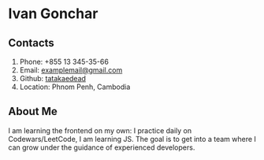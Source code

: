 # Ivan Gonchar

## Contacts

1. Phone: +855 13 345-35-66
2. Email: examplemail@gmail.com
3. Github: [tatakaedead](https://github.com/tatakaedead) 
4. Location: Phnom Penh, Cambodia

## About Me

I am learning the frontend on my own: I practice daily on Codewars/LeetCode, I am learning JS. 
The goal is to get into a team where I can grow under the guidance of experienced developers.


